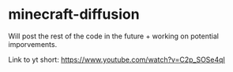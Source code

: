 # minecraft-diffusion

Will post the rest of the code in the future + working on potential imporvements.

Link to yt short: https://www.youtube.com/watch?v=C2p_SOSe4qI
